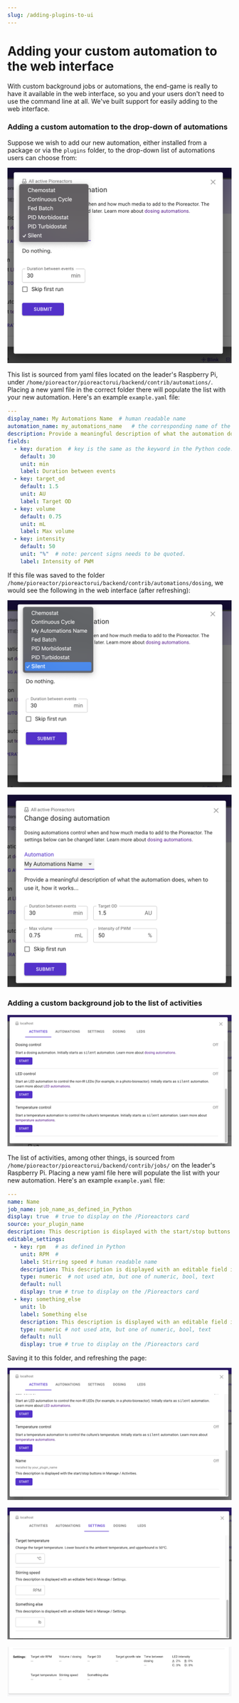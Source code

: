 ```yaml
---
slug: /adding-plugins-to-ui
---
```



# Adding your custom automation to the web interface

With custom background jobs or automations, the end-game is really to have it available in the web interface, so you and your users don't need to use the command line at all. We've built support for easily adding to the web interface.

### Adding a custom automation to the drop-down of automations

Suppose we wish to add our new automation, either installed from a package or via the `plugins` folder, to the drop-down list of automations users can choose from:

![](/img/developer-guide/dropdown_automations.png)

This list is sourced from yaml files located on the leader's Raspberry Pi, under `/home/pioreactor/pioreactorui/backend/contrib/automations/`. Placing a new yaml file in the correct folder there will populate the list with your new automation. Here's an example `example.yaml` file:

```yaml
---
display_name: My Automations Name  # human readable name
automation_name: my_automations_name   # the corresponding name of the automation from the Python code.
description: Provide a meaningful description of what the automation does, when to use it, how it works...
fields:
  - key: duration  # key is the same as the keyword in the Python code.
    default: 30
    unit: min
    label: Duration between events
  - key: target_od
    default: 1.5
    unit: AU
    label: Target OD
  - key: volume
    default: 0.75
    unit: mL
    label: Max volume
  - key: intensity
    default: 50
    unit: "%"  # note: percent signs needs to be quoted.
    label: Intensity of PWM
```

If this file was saved to the folder `/home/pioreactor/pioreactorui/backend/contrib/automations/dosing`, we would see the following in the web interface (after refreshing):

![](/img/developer-guide/dropdown_automations_with_example.png)

![](/img/developer-guide/automations_example.png)


### Adding a custom background job to the list of activities

![](/img/developer-guide/activities.png)


The list of activities, among other things, is sourced from  `/home/pioreactor/pioreactorui/backend/contrib/jobs/` on the leader's Raspberry Pi. Placing a new yaml file here will populate the list with your new automation. Here's an example `example.yaml` file:

```yaml
---
name: Name
job_name: job_name_as_defined_in_Python
display: true  # true to display on the /Pioreactors card
source: your_plugin_name
description: This description is displayed with the start/stop buttons in Manage / Activities.
editable_settings:
  - key: rpm   # as defined in Python
    unit: RPM  #
    label: Stirring speed # human readable name
    description: This description is displayed with an editable field in Manage / Settings.
    type: numeric  # not used atm, but one of numeric, bool, text
    default: null
    display: true # true to display on the /Pioreactors card
  - key: something_else
    unit: lb
    label: Something else
    description: This description is displayed with an editable field in Manage / Settings.
    type: numeric # not used atm, but one of numeric, bool, text
    default: null
    display: true # true to display on the /Pioreactors card
```

Saving it to this folder, and refreshing the page:

![](/img/developer-guide/activities_with_example.png)

![](/img/developer-guide/settings_with_example.png)

![](/img/developer-guide/card_with_example.png)


